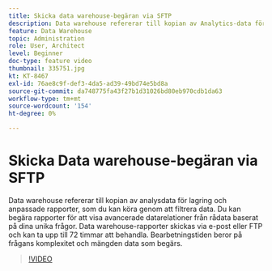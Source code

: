 ```yaml
---
title: Skicka data warehouse-begäran via SFTP
description: Data warehouse refererar till kopian av Analytics-data för lagring och anpassade rapporter, som du kan köra genom att filtrera data. Du kan begära rapporter för att visa avancerade datarelationer från rådata baserat på dina unika frågor. Data warehouse-rapporter skickas via e-post eller FTP och kan ta upp till 72 timmar att behandla. Bearbetningstiden beror på frågans komplexitet och mängden data som begärs.
feature: Data Warehouse
topic: Administration
role: User, Architect
level: Beginner
doc-type: feature video
thumbnail: 335751.jpg
kt: KT-8467
exl-id: 76ae8c9f-def3-4da5-ad39-49bd74e5bd8a
source-git-commit: da748775fa43f27b1d31026bd80eb970cdb1da63
workflow-type: tm+mt
source-wordcount: '154'
ht-degree: 0%

---
```


# Skicka Data warehouse-begäran via SFTP

Data warehouse refererar till kopian av analysdata för lagring och anpassade rapporter, som du kan köra genom att filtrera data. Du kan begära rapporter för att visa avancerade datarelationer från rådata baserat på dina unika frågor. Data warehouse-rapporter skickas via e-post eller FTP och kan ta upp till 72 timmar att behandla. Bearbetningstiden beror på frågans komplexitet och mängden data som begärs.


>[!VIDEO](https://video.tv.adobe.com/v/335751/?quality=12&learn=on)
